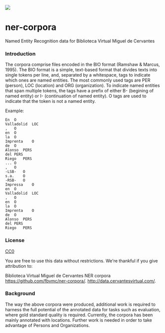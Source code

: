 <a href="http://data.cervantesvirtual.com/"><img src=http://data.cervantesvirtual.com/blog/wp-content/uploads/2017/05/fbvmc.png></a> 


# ner-corpora
Named Entity Recognition data for Biblioteca Virtual Miguel de Cervantes

### Introduction
The corpora comprise files encoded in the BIO format (Ramshaw & Marcus, 1995). The BIO format is a simple, text-based format that divides texts into single tokens per line, and, separated by a whitespace, tags to indicate which ones are named entities. The most commonly used tags are PER (person), LOC (location) and ORG (organization). To indicate named entities that span multiple tokens, the tags have a prefix of either B- (begining of named entity) or I- (continuation of named entity). O tags are used to indicate that the token is not a named entity.

Example:
```
En	O
Valladolid	LOC
,	O
en	O
la	O
Imprenta	O
de	O
Alonso	PERS
del	PERS
Riego	PERS
...	O
,	O
-LSB-	O
s.a.	O
-RSB-	O
Impressa	O
en	O
Valladolid	LOC
,	O
en	O
la	O
Imprenta	O
de	O
Alonso	PERS
del	PERS
Riego	PERS
```

### License
[CC0](https://creativecommons.org/publicdomain/zero/1.0/)

You are free to use this data without restrictions. We're thankful if you give attribution to:

Biblioteca Virtual Miguel de Cervantes NER corpora
https://github.com/fbvmc/ner-corpora/.
http://data.cervantesvirtual.com/.


### Background
The way the above corpora were produced, additional work is required to harness the full potential of the annotated data for tasks such as evaluation, where gold standard quality is required. 
Currently, the corpora has been mainly annotated with locations. Further work is needed in order to take advantage of Persons and Organizations.

